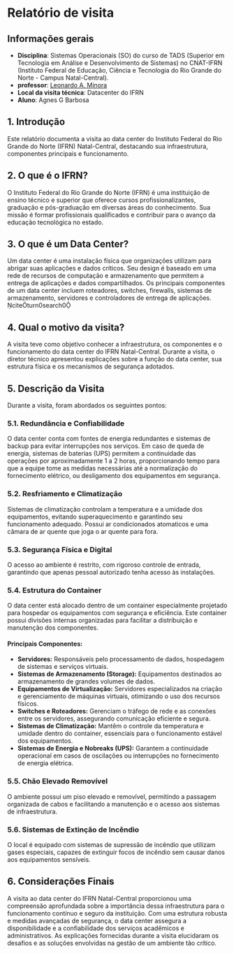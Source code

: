 # Relatório de visita

## Informações gerais
- **Disciplina**: Sistemas Operacionais (SO) do curso de TADS (Superior em Tecnologia em Análise e Desenvolvimento de Sistemas) no CNAT-IFRN (Instituto Federal de Educação, Ciência e Tecnologia do Rio Grande do Norte - Campus Natal-Central).
- **professor**: [Leonardo A. Minora](https://github.com/leonardo-minora)
- **Local da visita técnica**: Datacenter do IFRN
- **Aluno**: Agnes G Barbosa

## 1. Introdução

Este relatório documenta a visita ao data center do Instituto Federal do Rio Grande do Norte (IFRN) Natal-Central, destacando sua infraestrutura, componentes principais e funcionamento.

## 2. O que é o IFRN?

O Instituto Federal do Rio Grande do Norte (IFRN) é uma instituição de ensino técnico e superior que oferece cursos profissionalizantes, graduação e pós-graduação em diversas áreas do conhecimento. Sua missão é formar profissionais qualificados e contribuir para o avanço da educação tecnológica no estado.

## 3. O que é um Data Center?

Um data center é uma instalação física que organizações utilizam para abrigar suas aplicações e dados críticos. Seu design é baseado em uma rede de recursos de computação e armazenamento que permitem a entrega de aplicações e dados compartilhados. Os principais componentes de um data center incluem roteadores, switches, firewalls, sistemas de armazenamento, servidores e controladores de entrega de aplicações. citeturn0search0

## 4. Qual o motivo da visita?

A visita teve como objetivo conhecer a infraestrutura, os componentes e o funcionamento do data center do IFRN Natal-Central. Durante a visita, o diretor técnico apresentou explicações sobre a função do data center, sua estrutura física e os mecanismos de segurança adotados.

## 5. Descrição da Visita

Durante a visita, foram abordados os seguintes pontos:

### 5.1. Redundância e Confiabilidade

O data center conta com fontes de energia redundantes e sistemas de backup para evitar interrupções nos serviços. Em caso de queda de energia, sistemas de baterias (UPS) permitem a continuidade das operações por aproximadamente 1 a 2 horas, proporcionando tempo para que a equipe tome as medidas necessárias até a normalização do fornecimento elétrico, ou desligamento dos equipamentos em segurança.

### 5.2. Resfriamento e Climatização

Sistemas de climatização controlam a temperatura e a umidade dos equipamentos, evitando superaquecimento e garantindo seu funcionamento adequado. Possui ar condicionados atomaticos e uma câmara de ar quente que joga o ar quente para fora.

### 5.3. Segurança Física e Digital

O acesso ao ambiente é restrito, com rigoroso controle de entrada, garantindo que apenas pessoal autorizado tenha acesso às instalações. 

### 5.4. Estrutura do Container

O data center está alocado dentro de um container especialmente projetado para hospedar os equipamentos com segurança e eficiência. Este container possui divisões internas organizadas para facilitar a distribuição e manutenção dos componentes.

#### Principais Componentes:

- **Servidores:** Responsáveis pelo processamento de dados, hospedagem de sistemas e serviços virtuais.
- **Sistemas de Armazenamento (Storage):** Equipamentos destinados ao armazenamento de grandes volumes de dados.
- **Equipamentos de Virtualização:** Servidores especializados na criação e gerenciamento de máquinas virtuais, otimizando o uso dos recursos físicos.
- **Switches e Roteadores:** Gerenciam o tráfego de rede e as conexões entre os servidores, assegurando comunicação eficiente e segura.
- **Sistemas de Climatização:** Mantêm o controle da temperatura e umidade dentro do container, essenciais para o funcionamento estável dos equipamentos.
- **Sistemas de Energia e Nobreaks (UPS):** Garantem a continuidade operacional em casos de oscilações ou interrupções no fornecimento de energia elétrica.

### 5.5. Chão Elevado Removível

O ambiente possui um piso elevado e removível, permitindo a passagem organizada de cabos e facilitando a manutenção e o acesso aos sistemas de infraestrutura.

### 5.6. Sistemas de Extinção de Incêndio

O local é equipado com sistemas de supressão de incêndio que utilizam gases especiais, capazes de extinguir focos de incêndio sem causar danos aos equipamentos sensíveis.

## 6. Considerações Finais

A visita ao data center do IFRN Natal-Central proporcionou uma compreensão aprofundada sobre a importância dessa infraestrutura para o funcionamento contínuo e seguro da instituição. Com uma estrutura robusta e medidas avançadas de segurança, o data center assegura a disponibilidade e a confiabilidade dos serviços acadêmicos e administrativos. As explicações fornecidas durante a visita elucidaram os desafios e as soluções envolvidas na gestão de um ambiente tão crítico.
